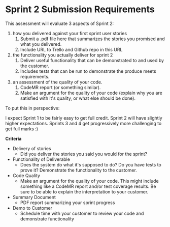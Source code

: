 # Sprint 2 Submission Requirements

This assessment will evaluate 3 aspects of Sprint 2:

1. how you delivered against your first sprint user stories
    1. Submit a .pdf file here that summarizes the stories you promised and what you delivered.
    2. Include URL to Trello and Github repo in this URL
2. the functionality you actually deliver for sprint 2
    1. Deliver useful functionality that can be demonstrated to and used by the customer.
    2. Includes tests that can be run to demonstrate the produce meets requirements.
3. an assessment of the quality of your code.
    1. CodeMR report (or something similar).
    2. Make an argument for the quality of your code (explain why you are satisfied with it's quality, or what else should be done).

To put this in perspective:

I expect Sprint 1 to be fairly easy to get full credit. Sprint 2 will have slightly higher expectations. Sprints 3 and 4 get progressively more challenging to get full marks :)

**Criteria**

- Delivery of stories
    - Did you deliver the stories you said you would for the sprint?
- Functionality of Deliverable
    - Does the system do what it's supposed to do? Do you have tests to prove it? Demonstrate the functionality to the customer.
- Code Quality
    - Make an argument for the quality of your code. This might include something like a CodeMR report and/or test coverage results. Be sure to be able to explain the interpretation to your customer.
- Summary Document
    - PDF report summarizing your sprint progress
- Demo to Customer
    - Schedule time with your customer to review your code and demonstrate functionality